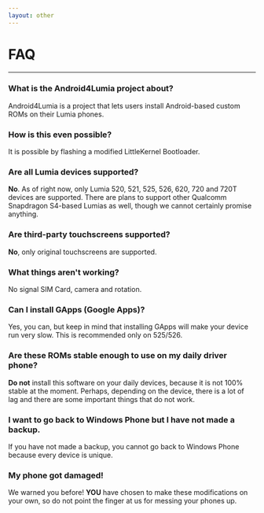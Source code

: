 ```yaml
---
layout: other
---
```


# **FAQ**
___________________________________________

### What is the Android4Lumia project about?

Android4Lumia is a project that lets users install Android-based custom ROMs on their Lumia phones.

### How is this even possible?

It is possible by flashing a modified LittleKernel Bootloader.

### Are all Lumia devices supported?

**No**. As of right now, only Lumia 520, 521, 525, 526, 620, 720 and 720T devices are supported.
There are plans to support other Qualcomm Snapdragon S4-based Lumias as well, though we cannot certainly promise anything.

### Are third-party touchscreens supported?

**No**, only original touchscreens are supported.

### What things aren't working?

No signal SIM Card, camera and rotation.

### Can I install GApps (Google Apps)?

Yes, you can, but keep in mind that installing GApps will make your device run very slow. This is recommended only on 525/526.

### Are these ROMs stable enough to use on my daily driver phone?

**Do not** install this software on your daily devices, because it is not 100% stable at the moment. Perhaps, depending on the device, there is a lot of lag and there are some important things that do not work.

### I want to go back to Windows Phone but I have not made a backup.

If you have not made a backup, you cannot go back to Windows Phone because every device is unique.

### My phone got damaged!

We warned you before! **YOU** have chosen to make these modifications on your own, so do not point the finger at us for messing your phones up.
